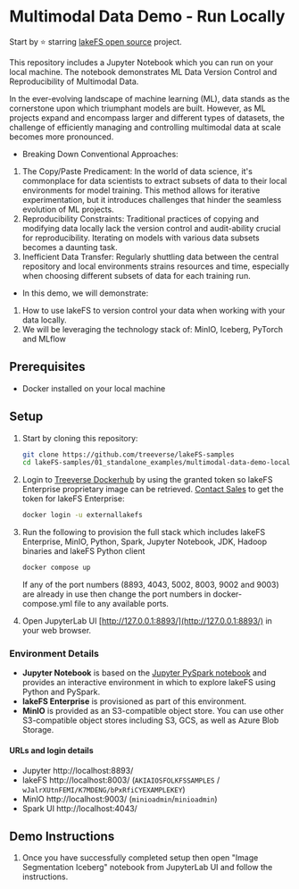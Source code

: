 # Multimodal Data Demo - Run Locally

Start by ⭐️ starring [lakeFS open source](https://go.lakefs.io/oreilly-course) project.

This repository includes a Jupyter Notebook which you can run on your local machine. The notebook demonstrates ML Data Version Control and Reproducibility of Multimodal Data.

In the ever-evolving landscape of machine learning (ML), data stands as the cornerstone upon which triumphant models are built. However, as ML projects expand and encompass larger and different types of datasets, the challenge of efficiently managing and controlling multimodal data at scale becomes more pronounced.

* Breaking Down Conventional Approaches:
1. The Copy/Paste Predicament: In the world of data science, it's commonplace for data scientists to extract subsets of data to their local environments for model training. This method allows for iterative experimentation, but it introduces challenges that hinder the seamless evolution of ML projects.
2. Reproducibility Constraints: Traditional practices of copying and modifying data locally lack the version control and audit-ability crucial for reproducibility. Iterating on models with various data subsets becomes a daunting task.
3. Inefficient Data Transfer: Regularly shuttling data between the central repository and local environments strains resources and time, especially when choosing different subsets of data for each training run.

* In this demo, we will demonstrate:
1. How to use lakeFS to version control your data when working with your data locally.
3. We will be leveraging the technology stack of: MinIO, Iceberg, PyTorch and MLflow


## Prerequisites
* Docker installed on your local machine

## Setup

1. Start by cloning this repository:

   ```bash
   git clone https://github.com/treeverse/lakeFS-samples
   cd lakeFS-samples/01_standalone_examples/multimodal-data-demo-local
   ```

2. Login to [Treeverse Dockerhub](https://hub.docker.com/u/treeverse) by using the granted token so lakeFS Enterprise proprietary image can be retrieved. [Contact Sales](https://lakefs.io/contact-sales/) to get the token for lakeFS Enterprise:

   ```bash
   docker login -u externallakefs
   ```


3. Run the following to provision the full stack which includes lakeFS Enterprise, MinIO, Python, Spark, Jupyter Notebook, JDK, Hadoop binaries and lakeFS Python client

   ```bash
   docker compose up
   ```

   If any of the port numbers (8893, 4043, 5002, 8003, 9002 and 9003) are already in use then change the port numbers in docker-compose.yml file to any available ports.

4. Open JupyterLab UI [http://127.0.0.1:8893/](http://127.0.0.1:8893/) in your web browser.

### Environment Details

* **Jupyter Notebook** is based on the [Jupyter PySpark notebook](https://hub.docker.com/r/jupyter/pyspark-notebook/) and provides an interactive environment in which to explore lakeFS using Python and PySpark. 
* **lakeFS Enterprise** is provisioned as part of this environment.
* **MinIO** is provided as an S3-compatible object store. You can use other S3-compatible object stores including S3, GCS, as well as Azure Blob Storage.

#### URLs and login details

* Jupyter http://localhost:8893/
* lakeFS http://localhost:8003/ (`AKIAIOSFOLKFSSAMPLES` / `wJalrXUtnFEMI/K7MDENG/bPxRfiCYEXAMPLEKEY`)
* MinIO http://localhost:9003/ (`minioadmin`/`minioadmin`)
* Spark UI http://localhost:4043/

## Demo Instructions

1. Once you have successfully completed setup then open "Image Segmentation Iceberg" notebook from JupyterLab UI and follow the instructions.

